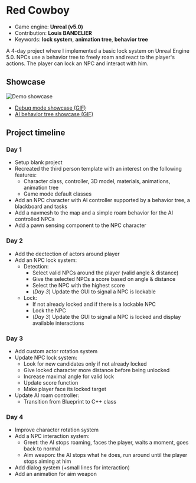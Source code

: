# Red Cowboy
- Game engine: __Unreal (v5.0)__
- Contribution: __Louis BANDELIER__
- Keywords: __lock system__, __animation tree__, __behavior tree__

A 4-day project where I implemented a basic lock system on Unreal Engine 5.0. NPCs use a behavior tree to freely roam and react to the player's actions. The player can lock an NPC and interact with him.

## Showcase
![Demo showcase](ReadmeAssets/Demo.gif)

- [Debug mode showcase (GIF)](ReadmeAssets/Debug.gif)
- [AI behavior tree showcase (GIF)](ReadmeAssets/AI.gif)

## Project timeline
### Day 1
- Setup blank project
- Recreated the third person template with an interest on the following features:
  - Character class, controller, 3D model, materials, animations, animation tree
  - Game mode default classes
- Add an NPC character with AI controller supported by a behavior tree, a blackboard and tasks
- Add a navmesh to the map and a simple roam behavior for the AI controlled NPCs
- Add a pawn sensing component to the NPC character

### Day 2
- Add the dectection of actors around player
- Add an NPC lock system:
  - Detection:
    - Select valid NPCs around the player (valid angle & distance)
    - Give the selected NPCs a score based on angle & distance
    - Select the NPC with the highest score
    - (*Day 3*) Update the GUI to signal a NPC is lockable
  - Lock:
    - If not already locked and if there is a lockable NPC
    - Lock the NPC
    - (*Day 3*) Update the GUI to signal a NPC is locked and display available interactions

### Day 3
- Add custom actor rotation system
- Update NPC lock system:
  - Look for new candidates only if not already locked
  - Give locked character more distance before being unlocked
  - Increase maximal angle for valid lock
  - Update score function
  - Make player face its locked target
- Update AI roam controller:
  - Transition from Blueprint to C++ class

### Day 4
- Improve character rotation system
- Add a NPC interaction system:
  - Greet: the AI stops roaming, faces the player, waits a moment, goes back to normal
  - Aim weapon: the AI stops what he does, run around until the player stops aiming at him
- Add dialog system (+small lines for interaction)
- Add an animation for aim weapon
